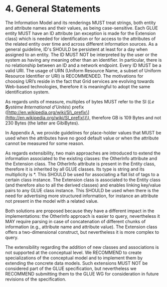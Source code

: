 # 4. General Statements

The Information Model and its renderings MUST treat strings, both entity and attribute names and their values, as being case-sensitive. Each GLUE entity MUST have an ID attribute \(an exception is made for the Extension class\) which is needed for identification or for access to the attributes of the related entity over time and across different information sources. As a general guideline, ID's SHOULD be persistent at least for a day when assigned to an entity. The ID MUST NOT be interpreted by the user or the system as having any meaning other than an identifier. In particular, there is no relationship between an ID and a network endpoint. Every ID MUST be a valid URI. The usage of URN \(Uniform Resource Name, a subset of Uniform Resource Identifier or URI\) is RECOMMENDED. The motivations for choosing URI’s reside in the fact that Grid services are evolving towards Web-based technologies, therefore it is meaningful to adopt the same identification system.

As regards units of measure, multiples of bytes MUST refer to the SI \(_Le_ _**S**ystème_ _**I**nternational d'Unités_\) prefix \([http://en.wikipedia.org/wiki/SI\_prefix\](http://en.wikipedia.org/wiki/SI_prefix\)\), therefore GB is 109 Bytes and not 230 Bytes \(the latter are GibiBytes\).

In Appendix A, we provide guidelines for place-holder values that MUST be used when the attributes have no good default value or when the attribute cannot be measured for some reason.

As regards extensibility, two main approaches are introduced to extend the information associated to the existing classes: the OtherInfo attribute and the Extension class. The OtherInfo attribute is present in the Entity class, therefore it is inherited by all GLUE classes. Its type is string and its multiplicity is \*. This SHOULD be used for associating a flat list of tags to a certain class instance. The Extension class is associated to the Entity class \(and therefore also to all the derived classes\) and enables linking key/value pairs to any GLUE class instance. This SHOULD be used when there is the need for advertising more structured information, for instance an attribute not present in the model with a related value.

Both solutions are proposed because they have a different impact in the implementations: the OtherInfo approach is easier to query, nevertheless it MAY require parsing in case of concatenation of different chunks of information \(e.g., attribute name and attribute value\). The Extension class offers a two-dimensional construct, but nevertheless it is more complex to query.

The extensibility regarding the addition of new classes and associations is not supported at the conceptual level. We RECOMMEND to create specializations of the conceptual model and to implement them by extending the concrete data models. Such extensions MUST NOT be considered part of the GLUE specification, but nevertheless we RECOMMEND submitting them to the GLUE WG for consideration in future revisions of the specification.

